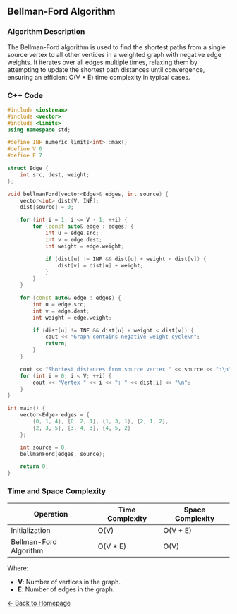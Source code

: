 ## Bellman-Ford Algorithm

### Algorithm Description
The Bellman-Ford algorithm is used to find the shortest paths from a single source vertex to all other vertices in a weighted graph with negative edge weights. It iterates over all edges multiple times, relaxing them by attempting to update the shortest path distances until convergence, ensuring an efficient O(V * E) time complexity in typical cases.

### C++ Code

```cpp
#include <iostream>
#include <vector>
#include <limits>
using namespace std;

#define INF numeric_limits<int>::max()
#define V 6 
#define E 7 

struct Edge {
    int src, dest, weight;
};

void bellmanFord(vector<Edge>& edges, int source) {
    vector<int> dist(V, INF);
    dist[source] = 0;

    for (int i = 1; i <= V - 1; ++i) {
        for (const auto& edge : edges) {
            int u = edge.src;
            int v = edge.dest;
            int weight = edge.weight;

            if (dist[u] != INF && dist[u] + weight < dist[v]) {
                dist[v] = dist[u] + weight;
            }
        }
    }

    for (const auto& edge : edges) {
        int u = edge.src;
        int v = edge.dest;
        int weight = edge.weight;

        if (dist[u] != INF && dist[u] + weight < dist[v]) {
            cout << "Graph contains negative weight cycle\n";
            return;
        }
    }

    cout << "Shortest distances from source vertex " << source << ":\n";
    for (int i = 0; i < V; ++i) {
        cout << "Vertex " << i << ": " << dist[i] << "\n";
    }
}

int main() {
    vector<Edge> edges = {
        {0, 1, 4}, {0, 2, 1}, {1, 3, 1}, {2, 1, 2},
        {2, 3, 5}, {3, 4, 3}, {4, 5, 2}
    };

    int source = 0;
    bellmanFord(edges, source);

    return 0;
}
```
### Time and Space Complexity

| Operation               | Time Complexity              | Space Complexity         |
|-------------------------|------------------------------|--------------------------|
| Initialization          | O(V)                         | O(V + E)                 |
| Bellman-Ford Algorithm  | O(V * E)                     | O(V)                     |

Where:
- **V**: Number of vertices in the graph.
- **E**: Number of edges in the graph.

[← Back to Homepage](https://mehwishferoz.github.io/)